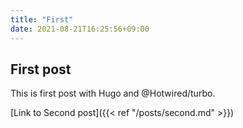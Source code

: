 ```yaml
---
title: "First"
date: 2021-08-21T16:25:56+09:00
---
```


## First post

This is first post with Hugo and @Hotwired/turbo.

[Link to Second post]({{< ref "/posts/second.md" >}})